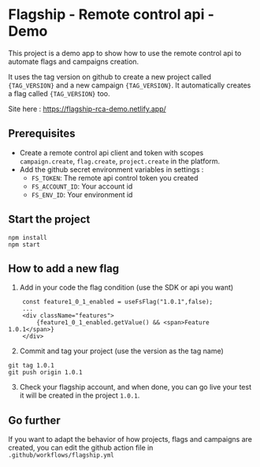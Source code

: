 # Flagship - Remote control api - Demo

This project is a demo app to show how to use the remote control api to automate flags and campaigns creation.

It uses the tag version on github to create a new project called `{TAG_VERSION}` and a new campaign `{TAG_VERSION}`.
It automatically creates a flag called `{TAG_VERSION}` too.

Site here : https://flagship-rca-demo.netlify.app/

## Prerequisites

- Create a remote control api client and token with scopes `campaign.create`, `flag.create`, `project.create` in the platform.
- Add the github secret environment variables in settings : 
    - `FS_TOKEN`: The remote api control token you created
    - `FS_ACCOUNT_ID`: Your account id 
    - `FS_ENV_ID`: Your environment id 

## Start the project

```
npm install
npm start
```

## How to add a new flag

1. Add in your code the flag condition (use the SDK or api you want)

```
    const feature1_0_1_enabled = useFsFlag("1.0.1",false);
    ...
    <div className="features">
        {feature1_0_1_enabled.getValue() && <span>Feature 1.0.1</span>}
    </div>
```

2. Commit and tag your project (use the version as the tag name)

```
git tag 1.0.1
git push origin 1.0.1
```

3. Check your flagship account, and when done, you can go live your test it will be created in the project `1.0.1`.

## Go further

If you want to adapt the behavior of how projects, flags and campaigns are created, you can edit the github action file in `.github/workflows/flagship.yml`
